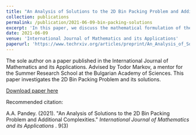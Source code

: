 ```yaml
---
title: "An Analysis of Solutions to the 2D Bin Packing Problem and Additional Complexities"
collection: publications
permalink: /publication/2021-06-09-bin-packing-solutions
excerpt: 'In this paper, we discuss the mathematical formulation of the bin packing problem. Furthermore, we analyse its approximate solutions' time complexity, its NP-Hardness and some of its stochastic solutions with their efficiencies. We then propose additional complexities that would make the problem more fit for industrial use and discuss in depth the domains in which it might prove to be useful. We conclude while suggesting areas of improvement in operations research on this subject.'
date: 2021-06-09
venue: 'International Journal of Mathematics and its Applications'
paperurl: 'https://www.techrxiv.org/articles/preprint/An_Analysis_of_Solutions_to_the_2D_Bin_Packing_Problem_and_Additional_Complexities/15262176/files/29244384.pdf'
---
```

The sole author on a paper published in the International Journal of Mathematics and its Applications. Advised by Todor Markov, a mentor for the Summer Research School at the Bulgarian Academy of Sciences. This paper investigates the 2D Bin Packing Problem and its solutions. 

[Download paper here](https://www.techrxiv.org/articles/preprint/An_Analysis_of_Solutions_to_the_2D_Bin_Packing_Problem_and_Additional_Complexities/15262176/files/29244384.pdf)


Recommended citation: 

A.A. Pandey. (2021). "An Analysis of Solutions to the 2D Bin Packing Problem and Additional Complexities." <i> International Journal of Mathematics and its Applications </i>. 9(3)
